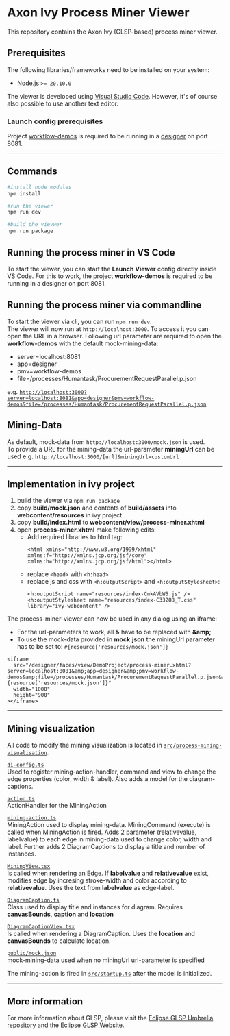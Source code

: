 # Axon Ivy Process Miner Viewer

This repository contains the Axon Ivy (GLSP-based) process miner viewer.

## Prerequisites

The following libraries/frameworks need to be installed on your system:

- [Node.js](https://nodejs.org/en/) `>= 20.10.0`

The viewer is developed using [Visual Studio Code](https://code.visualstudio.com/).
However, it's of course also possible to use another text editor.

### Launch config prerequisites

Project [workflow-demos](https://market.axonivy.com/workflow-demo) is required to be running in a [designer](https://dev.axonivy.com/download) on port 8081.

---

## Commands

```bash
#install node modules
npm install

#run the viewer
npm run dev

#build the vievwer
npm run package
```

## Running the process miner in VS Code

To start the viewer, you can start the **Launch Viewer** config directly inside VS Code. For this to work, the project **workflow-demos** is required to be running in a designer on port 8081.

## Running the process miner via commandline

To start the viewer via cli, you can run `npm run dev`.<br>
The viewer will now run at `http://localhost:3000`. To access it you can open the URL in a browser. Following url parameter are required to open the **workflow-demos** with the default mock-mining-data:

- server=localhost:8081
- app=designer
- pmv=workflow-demos
- file=/processes/Humantask/ProcurementRequestParallel.p.json

e.g. [`http://localhost:3000?server=localhost:8081&app=designer&pmv=workflow-demos&file=/processes/Humantask/ProcurementRequestParallel.p.json`](http://localhost:3000?server=localhost:8081&app=designer&pmv=workflow-demos&file=/processes/Humantask/ProcurementRequestParallel.p.json)

## Mining-Data

As default, mock-data from `http://localhost:3000/mock.json` is used.<br>
To provide a URL for the mining-data the url-parameter **miningUrl** can be used e.g. `http://localhost:3000/[url]&miningUrl=customUrl`

---

## Implementation in ivy project

1. build the viewer via `npm run package`
2. copy **build/mock.json** and contents of **build/assets** into **webcontent/resources** in ivy project
3. copy **build/index.html** to **webcontent/view/process-miner.xhtml**
4. open **process-miner.xhtml** make following edits:
   - Add required libraries to html tag:
     ```xhtml
     <html xmlns="http://www.w3.org/1999/xhtml" xmlns:f="http://xmlns.jcp.org/jsf/core" xmlns:h="http://xmlns.jcp.org/jsf/html"></html>
     ```
   - replace `<head>` with `<h:head>`
   - replace js and css with `<h:outputScript>` and `<h:outputStylesheet>`:
     ```xhtml
     <h:outputScript name="resources/index-CmkAVbW5.js" />
     <h:outputStylesheet name="resources/index-C332O8_T.css" library="ivy-webcontent" />
     ```

The process-miner-viewer can now be used in any dialog using an iframe:

- For the url-parameters to work, all **&** have to be replaced with **\&amp;**
- To use the mock-data provided in **mock.json** the miningUrl parameter has to be set to: `#{resource['resources/mock.json']}`

```xhtml
<iframe
  src="/designer/faces/view/DemoProject/process-miner.xhtml?server=localhost:8081&amp;app=designer&amp;pmv=workflow-demos&amp;file=/processes/Humantask/ProcurementRequestParallel.p.json&amp;miningUrl=#{resource['resources/mock.json']}"
  width="1000"
  height="900"
></iframe>
```

---

## Mining visualization

All code to modify the mining visualization is located in [`src/process-mining-visualisation`](src/process-mining-visualisation).

[`di-config.ts`](src/process-mining-visualisation/di.config.ts)<br>
Used to register mining-action-handler, command and view to change the edge properties (color, width & label). Also adds a model for the diagram-captions.

[`action.ts`](src/process-mining-visualisation/action.ts)<br>
ActionHandler for the MiningAction

[`mining-action.ts`](src/process-mining-visualisation/mining-action.ts)<br>
MiningAction used to display mining-data. MiningCommand (execute) is called when MiningAction is fired. Adds 2 parameter (relativevalue, labelvalue) to each edge in mining-data used to change color, width and label. Further adds 2 DiagramCaptions to display a title and number of instances.

[`MiningView.tsx`](src/process-mining-visualisation/MiningView.tsx)<br>
Is called when rendering an Edge. If **labelvalue** and **relativevalue** exist, modifies edge by incresing stroke-width and color according to **relativevalue**. Uses the text from **labelvalue** as edge-label.

[`DiagramCaption.ts`](src/process-mining-visualisation/DiagramCaption.ts)<br>
Class used to display title and instances for diagram. Requires **canvasBounds**, **caption** and **location**

[`DiagramCaptionView.tsx`](src/process-mining-visualisation/DiagramCaptionView.tsx)<br>
Is called when rendering a DiagramCaption. Uses the **location** and **canvasBounds** to calculate location.

[`public/mock.json`](public/mock.json)<br>
mock-mining-data used when no miningUrl url-parameter is specified

The mining-action is fired in [`src/startup.ts`](src/startup.ts) after the model is initialized.

---

## More information

For more information about GLSP, please visit the [Eclipse GLSP Umbrella repository](https://github.com/eclipse-glsp/glsp) and the [Eclipse GLSP Website](https://www.eclipse.org/glsp/).
